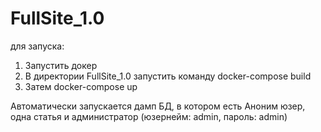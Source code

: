 # FullSite_1.0
для запуска:
1. Запустить докер
2. В директории FullSite_1.0 запустить команду docker-compose build
3. Затем docker-compose up
   
Автоматически запускается дамп БД, в котором есть Аноним юзер, одна статья и администратор (юзернейм: admin, пароль: admin)  
